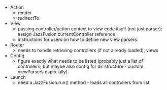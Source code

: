    - Action
      - render
      - redirectTo
   - View
      - passing controller/action context to view code itself (not just parser): assign JazzFusion.currentController reference
      - instructions for users on how to define new view parsers
   - Router
      - needs to handle retrieving controllers (if not already loaded), views
   - Config
      - figure exactly what needs to be listed (probably just a list of controllers, but maybe also config for dir structure - custom viewParsers especially)
   - Launch
      - need a JazzFusion.run() method - loads all controllers from list